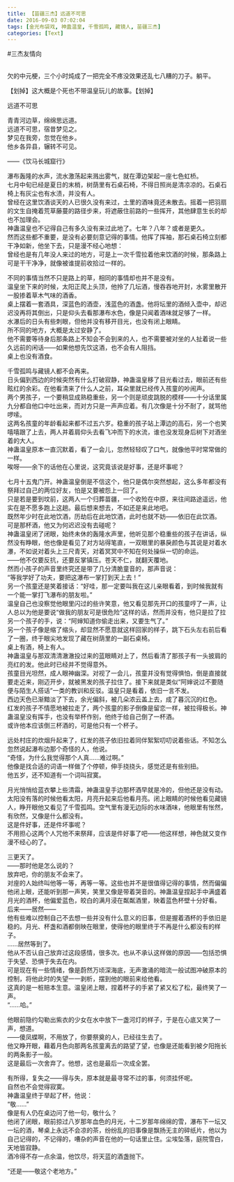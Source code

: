 ```yaml
---
title: 【苗疆三杰】远道不可思
date: 2016-09-03 07:02:04
tags: [金光布袋戏, 神蛊温皇, 千雪孤鸣, 藏镜人, 苗疆三杰]
categories: [Text]
---
```


<p dir="ltr"  >#三杰友情向<br /><br /></p> 
<p dir="ltr"  >欠的中元梗，三个小时炖成了一把完全不疼没效果还乱七八糟的刀子。躺平。</p> 
<p dir="ltr"  >【划掉】这大概是个死也不带温皇玩儿的故事。【划掉】</p> 
<p dir="ltr"  >远道不可思</p> 
<p dir="ltr"  >青青河边草，绵绵思远道。<br /> 远道不可思，宿昔梦见之。<br /> 梦见在我旁，忽觉在他乡。<br /> 他乡各异县，辗转不可见。</p> 
<p dir="ltr"  >——《饮马长城窟行》</p> 
<p dir="ltr"  >瀑布轰隆的水声，流水激荡起来溅出雾气，就在潭边架起一座七色虹桥。<br /> 七月中旬已经是夏日的末梢，树荫里有石桌石椅，不得日照尚是清凉凉的。石桌石椅上有灰尘也有水渍，并没有人。<br /> 曾经在这里饮酒谈天的人已很久没有来过，土里的酒味竟还未散去。摇着一把羽扇的文生自掩着荒草藤蔓的路径步来，将遮蔽住前路的一些挥开，其他肆意生长的却也不加理会。<br /> 神蛊温皇也不记得自己有多久没有来过此地了。七年？八年？或者是更久。<br /> 然而这些都不重要，是没有必要刻意记得的事情。他挥了挥袖，那石桌石椅立刻都干净如新，他坐下去，只是漫不经心地想：<br /> 曾经也是有几年没人来过的地方，可是上一次千雪拉着他来饮酒的时候，那条路上可是干干净净，就像被谁提前收拾过一样的。</p> 
<p dir="ltr"  >不同的事情当然不只是路上的草，相同的事情却也并不是没有。<br /> 温皇坐下来的时候，太阳正爬上头顶，他拎了几坛酒，慢吞吞地开封，水雾里散开一股掺着草木气味的酒香。<br /> 桌上摆着一套酒具，深蓝色的酒壶，浅蓝色的酒盏。他将坛里的酒倾入壶中，却迟迟没再将其倒出，只是仰头去看那瀑布水色，像是只闻着酒味就足够了一样。<br /> 水瀑后的日头有些刺眼，但他并没有移开目光，也没有闭上眼睛。<br /> 所不同的地方，大概是太过安静了。<br /> 他不需要等待身后那条路上不知会不会到来的人，也不需要被对坐的人扯着说一些久远前的闲话——如果他想先饮这酒，也不会有人阻挡。<br /> 桌上也没有酒食。</p> 
<p dir="ltr"  >千雪孤鸣与藏镜人都不会再来。<br /> 日头偏到西边的时候突然有什么打破寂静，神蛊温皇移了目光看过去，眼前还有些眩红的余彩。在他看清来了什么人之前，耳朵里就已经传入孩童的吵闹声。<br /> 两个男孩子，一个要稍显成熟稳重些，另一个则是顽皮跳脱的模样——十分话里属九分都自他口中吐出来，而对方只是一声声应着。有几次像是十分不耐了，就骂他啰嗦。<br /> 这两名孩童的年龄看起来都不过五六岁。稳重的孩子站上潭边的高石，另一个也笑嘻嘻跟了上去，两人并着肩仰头去看飞冲而下的水流，谁也没发现身后树下对酒坐着的大人。<br /> 神蛊温皇原本一直沉默着，看了一会儿，忽然轻轻叹了口气，就像他平时常常做的一样。<br /> 唉呀——余下的话他在心里说，这究竟该说是好事，还是坏事呢？</p> 
<p dir="ltr"  >七月十五鬼门开。神蛊温皇倒是不信这个，他只是偶尔突然想起，这么多年都没有祭拜过自己的两位好友，怕是又要被怨上一回了。<br /> 只是若是要到坟前，这两人一个归葬苗疆，一个收殓在中原，来往间路途遥远，他实在是不愿多跑上这趟。最后想来想去，不如还是来此地吧。<br /> 既然年少时在此地饮酒，历劫后在此地饮酒，此时也就不妨——依旧在此饮酒。<br /> 可是那杯酒，他又为何迟迟没有去碰呢？<br /> 神蛊温皇闭了闭眼，始终未休的轰隆水声里，他听见那个稳重些的孩子在讲话，纵然没有睁眼，他也像是看见了对方站得笔直，一双眼里的暴戾颜色与其说是对着水瀑，不如说对着头上三尺青天，对着冥冥中不知在何处操纵一切的命运。<br /> ——他不仅要反抗，还要反掌镇压。苍天不仁，就翻天覆地。<br /> 然而小孩子的声音里终究还是带了几分清脆童音的，那声音说：<br /> “等我学好了功夫，要把这瀑布一掌打到天上去！”<br /> 另一个孩童还是笑着接话：“好哇，那一定要叫我在这儿亲眼看着，到时候我就有一个能一掌打飞瀑布的朋友啦。”<br /> 温皇自己也没察觉他眼里闪过的些许笑意，他又看见那先开口的孩童哼了一声，让人总以为他是要说“做我的朋友可是很危险”这样的话，然而并没有，他只是拉了拉另一个孩子的手，说：“阿婶知道你偷走出来，又要生气了。”<br /> 另一个孩子像是缩了缩头，却显然不愿意就这样回家的样子，跳下石头左右前后看了一圈，终于眼尖地发现了藏在树荫里的一副石桌椅。<br /> 桌上有酒，椅上有人。<br /> 神蛊温皇与那双清清澈澈投过来的蓝眼睛对上了，然后看清了那孩子有一头披肩的亮红的发。他此时已经并不觉得意外。<br /> 孩童目光坦然，成人眼神幽深。对视了一会儿，孩童并没有觉得惧怕，倒是直接就要走近来，刚迈开步，就被黑发的孩子拉住了。接下来就是类似“阿婶说过不要随便与陌生人搭话”一类的教训和反驳。温皇只是看着，依旧一言不发。<br /> 西边天色已渐黯淡了下去，余光偏斜，被几朵浓云盖上去，成了暮沉沉的红色。<br /> 红发的孩子不情愿地被拉走了，两个孩童的影子倒像是留恋一样，被拉得极长。神蛊温皇没有挥手，也没有举杯作别，他终于给自己倒了一杯酒。<br /> 或许他本应该倒三杯酒的，可是他只有一个杯子。</p> 
<p dir="ltr"  >远处村庄的炊烟升起来了，红发的孩子依旧拉着同伴絮絮叨叨说着些话。不知怎么忽然说起瀑布边那个奇怪的人，他说。<br /> “奇怪，为什么我觉得那个人真……难过啊。”<br /> 他像是找合适的词语一样做了个停顿，伸手挠挠头，感觉还是有些别扭。<br /> 他五岁，还不知道有一个词叫寂寞。</p> 
<p dir="ltr"  >月光悄悄给蓝衣攀上些清霜，神蛊温皇手边那杯酒早就是冷的，但他还是没有动。<br /> 太阳没有落的时候他看太阳，月亮升起来后他看月亮。闭上眼睛的时候他看见藏镜人，睁开眼他又看见了千雪孤鸣。空气里有漫无边际的水味酒味，他眼里有怅然，有欣然，又像是什么都没有。<br /> 这是件好事，还是件坏事呢？<br /> 不用担心这两个人咒他不来祭拜，应该是件好事了吧——他这样想，神色就又变作漫不经心的了。</p> 
<p dir="ltr"  >三更天了。<br /> ——那时他是怎么说的？<br /> 放弃吧，你的朋友不会来了。<br /> 对座的人始终叫他等一等，再等一等。这些也并不是很值得记得的事情，然而偏偏他闭上眼，还能听到那一声笑，笑里又像是带着哭音的。神蛊温皇捏起手中满盛着月光的酒杯，他偏爱蓝色，皎白的满月浸在粼粼酒里，映着蓝色杯壁十分好看。<br /> 后来——居然——<br /> 他有些难以控制自己不去想一些并没有什么意义的旧事，但是握着酒杯的手依旧是稳的。月光、杯盏和酒都倒映在眼里，使得他的眼里终于不再是什么都没有的样子。<br /> ……居然等到了。<br /> 他从不否认自己放弃过这段感情，很多次。也从不承认这样做的原因——包括恐惧于失望、恐惧于失去在内。<br /> 可是现在有一些情绪，像是蔚然万顷深海底，无声激涌的暗流一般试图冲破原本的控制，将他此时的失望一一剥析，摆到他的眼前来给他看。<br /> 这真的是一桩赔本生意。温皇闭上眼，捏着杯子的手紧了紧又松了松，最终笑了一声。<br /> “……哈。”</p> 
<p dir="ltr"  >他眼前隐约勾勒出紫衣的少女在水中放下一盏河灯的样子，于是在心底又笑了一声，想道。<br /> ——傻凤蝶啊，不用放了，你要祭奠的人，已经往生去了。<br /> 他又睁开眼，藉着月色向那两名孩童离去的路望了望，也像是还能看到被夕阳拖长的两条影子一般。<br /> 这是最后一次舍弃了。他想，这也是最后一次成全罢。</p> 
<p dir="ltr"  >有所得，复失之——得与失，原本就是最寻常不过的事，何须挂怀呢。<br /> 自然也不会觉得寂寞。<br /> 神蛊温皇终于举起了杯，他说：<br /> “敬……”<br /> 像是有人仍在桌边问了他一句，敬什么？<br /> 他闭了闭眼，眼前掠过八岁那年血色的月光，十二岁那年绵绵的雪，瀑布下一坛又一坛的酒，琴桌上永远不会凉的茶，纷纷乱的旧事像是飘扬无主的碎纸片，他以为自己记得的，不记得的，嘈杂的声音在他的一句话里止住。尘埃坠落，庭院雪白，天地皆寂静。<br /> 酒冷得不存一点余温，他饮尽，将天蓝的酒盏抛下。</p> 
<p dir="ltr"  >“还是——敬这个老地方。”</p>
